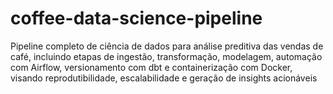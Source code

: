 # coffee-data-science-pipeline
Pipeline completo de ciência de dados para análise preditiva das vendas de café, incluindo etapas de ingestão, transformação, modelagem, automação com Airflow, versionamento com dbt e containerização com Docker, visando reprodutibilidade, escalabilidade e geração de insights acionáveis

